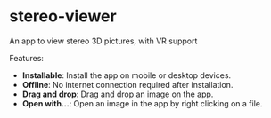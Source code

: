 # stereo-viewer
An app to view stereo 3D pictures, with VR support

Features:

* **Installable**: Install the app on mobile or desktop devices.
* **Offline**: No internet connection required after installation.
* **Drag and drop**: Drag and drop an image on the app.
* **Open with...**: Open an image in the app by right clicking on a file.